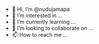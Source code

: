 - 👋 Hi, I’m @nudujamapa
- 👀 I’m interested in ...
- 🌱 I’m currently learning ...
- 💞️ I’m looking to collaborate on ...
- 📫 How to reach me ...

<!---
nudujamapa/nudujamapa is a ✨ special ✨ repository because its `README.md` (this file) appears on your GitHub profile.
You can click the Preview link to take a look at your changes.
--->
